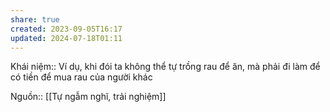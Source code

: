 ```yaml
---
share: true
created: 2023-09-05T16:17
updated: 2024-07-18T01:11
---
```

Khái niệm:: 
Ví dụ, khi đói ta không thể tự trồng rau để ăn, mà phải đi làm để có tiền để mua rau của người khác

Nguồn:: [[Tự ngẫm nghĩ, trải nghiệm]]